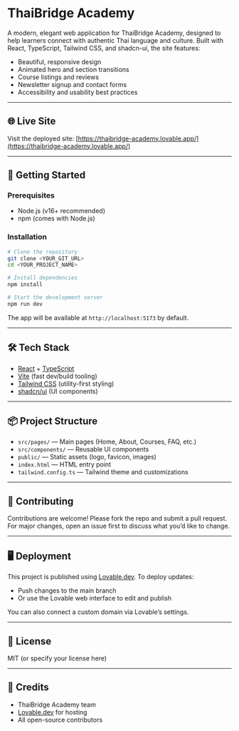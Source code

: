 # ThaiBridge Academy

A modern, elegant web application for ThaiBridge Academy, designed to help learners connect with authentic Thai language and culture. Built with React, TypeScript, Tailwind CSS, and shadcn-ui, the site features:

- Beautiful, responsive design
- Animated hero and section transitions
- Course listings and reviews
- Newsletter signup and contact forms
- Accessibility and usability best practices

---

## 🌐 Live Site

Visit the deployed site: [https://thaibridge-academy.lovable.app/](https://thaibridge-academy.lovable.app/)

---

## 🚀 Getting Started

### Prerequisites

- Node.js (v16+ recommended)
- npm (comes with Node.js)

### Installation

```sh
# Clone the repository
git clone <YOUR_GIT_URL>
cd <YOUR_PROJECT_NAME>

# Install dependencies
npm install

# Start the development server
npm run dev
```

The app will be available at `http://localhost:5173` by default.

---

## 🛠️ Tech Stack

- [React](https://react.dev/) + [TypeScript](https://www.typescriptlang.org/)
- [Vite](https://vitejs.dev/) (fast dev/build tooling)
- [Tailwind CSS](https://tailwindcss.com/) (utility-first styling)
- [shadcn/ui](https://ui.shadcn.com/) (UI components)

---

## 📦 Project Structure

- `src/pages/` — Main pages (Home, About, Courses, FAQ, etc.)
- `src/components/` — Reusable UI components
- `public/` — Static assets (logo, favicon, images)
- `index.html` — HTML entry point
- `tailwind.config.ts` — Tailwind theme and customizations

---

## 📝 Contributing

Contributions are welcome! Please fork the repo and submit a pull request. For major changes, open an issue first to discuss what you’d like to change.

---

## 🖥️ Deployment

This project is published using [Lovable.dev](https://lovable.dev/). To deploy updates:

- Push changes to the main branch
- Or use the Lovable web interface to edit and publish

You can also connect a custom domain via Lovable’s settings.

---

## 📄 License

MIT (or specify your license here)

---

## 🙏 Credits

- ThaiBridge Academy team
- [Lovable.dev](https://lovable.dev/) for hosting
- All open-source contributors
